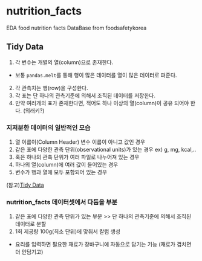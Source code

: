 # nutrition_facts
EDA food nutrition facts DataBase from foodsafetykorea 


## Tidy Data
1. 각 변수는 개별의 열(column)으로 존재한다.
  - 보통 `pandas.melt`를 통해 행이 많은 데이터를 열이 많은 데이터로 펴준다. 
2. 각 관측치는 행(row)을 구성한다. 
3. 각 표는 단 하나의 관측기준에 의해서 조직된 데이터를 저장한다.
4. 만약 여러개의 표가 존재한다면, 적어도 하나 이상의 열(column)이 공유 되어야 한다. (외래키?)

### 지저분한 데이터의 일반적인 모습
1. 열 이름이(Column Header) 변수 이름이 아니고 값인 경우
2. 같은 표에 다양한 관측 단위(observational units)가 있는 경우 ex) g, mg, kcal,..
3. 혹은 하나의 관측 단위가 여러 파일로 나누어져 있는 경우
4. 하나의 열(column)에 여러 값이 들어있는 경우
5. 변수가 행과 열에 모두 포함되어 있는 경우

(참고)[Tidy Data](https://partrita.github.io/posts/tidy-data/)


### nutrition_facts 데이터셋에서 다듬을 부분
1. 같은 표에 다양한 관측 단위가 있는 부분 >> 단 하나의 관측기준에 의해서 조직된 데이터로 분할
2. 1회 제공량 100g(최소 단위)에 맞춰서 칼럼 생성



- 요리를 입력하면 필요한 재료가 장바구니에 자동으로 담기는 기능 (재료가 겹치면 더 안담기고)
